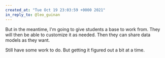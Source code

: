 ```yaml
---
created_at: "Tue Oct 19 23:03:59 +0000 2021"
in_reply_to: @leo_guinan
---
```


But in the meantime,  I'm going to give students a base to work from. They will then be able to customize it as needed. Then they can share data models as they want. 

Still have some work to do. But getting it figured out a bit at a time.
